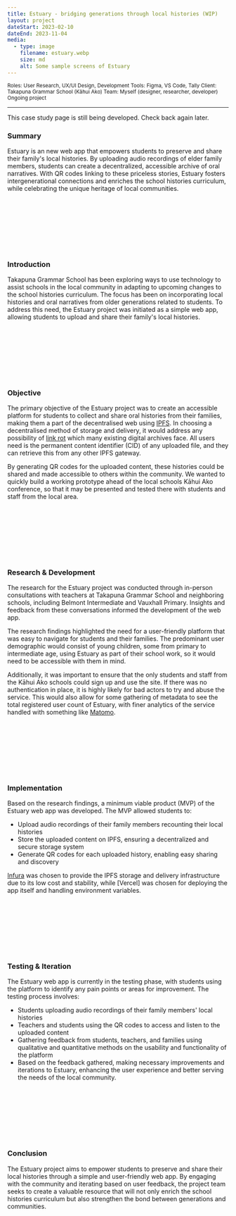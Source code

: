 ```yaml
---
title: Estuary - bridging generations through local histories (WIP)
layout: project
dateStart: 2023-02-10
dateEnd: 2023-11-04
media:
  - type: image
    filename: estuary.webp
    size: md
    alt: Some sample screens of Estuary
---
```


<small>Roles: User Research, UX/UI Design, Development
Tools: Figma, VS Code, Tally
Client: Takapuna Grammar School (Kāhui Ako)
Team: Myself (designer, researcher, developer)
Ongoing project</small>

---

This case study page is still being developed. Check back again later.

<div class="overview">
<h3>Summary</h3>

Estuary is an new web app that empowers students to preserve and share their family's local histories. By uploading audio recordings of elder family members, students can create a decentralized, accessible archive of oral narratives. With QR codes linking to these priceless stories, Estuary fosters intergenerational connections and enriches the school histories curriculum, while celebrating the unique heritage of local communities.

</div>

<br><br>
---
<br><br>

<h3>Introduction</h3>

Takapuna Grammar School has been exploring ways to use technology to assist schools in the local community in adapting to upcoming changes to the school histories curriculum. The focus has been on incorporating local histories and oral narratives from older generations related to students. To address this need, the Estuary project was initiated as a simple web app, allowing students to upload and share their family's local histories.

<br><br>
---
<br><br>

<h3>Objective</h3>

The primary objective of the Estuary project was to create an accessible platform for students to collect and share oral histories from their families, making them a part of the decentralised web using [IPFS](https://ipfs.io). In choosing a decentralised method of storage and delivery, it would address any possibility of [link rot](https://en.wikipedia.org/wiki/Link_rot) which many existing digital archives face. All users need is the permanent content identifier (CID) of any uploaded file, and they can retrieve this from any other IPFS gateway.

By generating QR codes for the uploaded content, these histories could be shared and made accessible to others within the community. We wanted to quickly build a working prototype ahead of the local schools Kāhui Ako conference, so that it may be presented and tested there with students and staff from the local area.

<br><br>
---
<br><br>

<h3>Research & Development</h3>

The research for the Estuary project was conducted through in-person consultations with teachers at Takapuna Grammar School and neighboring schools, including Belmont Intermediate and Vauxhall Primary. Insights and feedback from these conversations informed the development of the web app.

The research findings highlighted the need for a user-friendly platform that was easy to navigate for students and their families. The predominant user demographic would consist of young children, some from primary to intermediate age, using Estuary as part of their school work, so it would need to be accessible with them in mind. 

Additionally, it was important to ensure that the only students and staff from the Kāhui Ako schools could sign up and use the site. If there was no authentication in place, it is highly likely for bad actors to try and abuse the service. This would also allow for some gathering of metadata to see the total registered user count of Estuary, with finer analytics of the service handled with something like [Matomo](https://matomo.org).

<br><br>
---
<br><br>

<h3>Implementation</h3>

Based on the research findings, a minimum viable product (MVP) of the Estuary web app was developed. The MVP allowed students to:

- Upload audio recordings of their family members recounting their local histories
- Store the uploaded content on IPFS, ensuring a decentralized and secure storage system
- Generate QR codes for each uploaded history, enabling easy sharing and discovery

[Infura](https://infura.io) was chosen to provide the IPFS storage and delivery infrastructure due to its low cost and stability, while [Vercel] was chosen for deploying the app itself and handling environment variables.  

<br><br>
---
<br><br>

<h3>Testing & Iteration</h3>

The Estuary web app is currently in the testing phase, with students using the platform to identify any pain points or areas for improvement. The testing process involves:

- Students uploading audio recordings of their family members' local histories
- Teachers and students using the QR codes to access and listen to the uploaded content
- Gathering feedback from students, teachers, and families using qualitative and quantitative methods on the usability and functionality of the platform
- Based on the feedback gathered, making necessary improvements and iterations to Estuary, enhancing the user experience and better serving the needs of the local community.

<br><br>
---
<br><br>

<h3>Conclusion</h3>

The Estuary project aims to empower students to preserve and share their local histories through a simple and user-friendly web app. By engaging with the community and iterating based on user feedback, the project team seeks to create a valuable resource that will not only enrich the school histories curriculum but also strengthen the bond between generations and communities.





